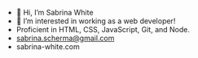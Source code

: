 - 👋 Hi, I’m Sabrina White
- 👀 I’m interested in working as a web developer! 
- Proficient in HTML, CSS, JavaScript, Git, and Node.
- sabrina.scherma@gmail.com
- sabrina-white.com
